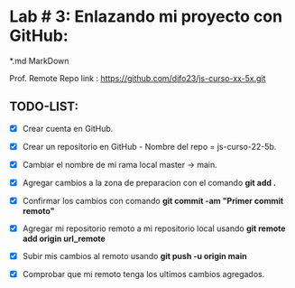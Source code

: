 
# Lab # 3: Enlazando mi proyecto con GitHub:
 *.md MarkDown

Prof. Remote Repo link : https://github.com/difo23/js-curso-xx-5x.git


## TODO-LIST:
 * [x] Crear cuenta en GitHub.
 * [x] Crear un repositorio en GitHub - Nombre del repo = js-curso-22-5b.
 * [x] Cambiar el nombre de mi rama local master -> main. 
 * [x] Agregar cambios a la zona de preparacion con el comando **git add .** 
 * [x] Confirmar los cambios con comando **git commit -am "Primer commit remoto"**
 * [x] Agregar mi repositorio remoto a mi repositorio local usando **git remote add origin url_remote**
 * [x] Subir mis cambios al remoto usando **git push -u origin main**
 * [x] Comprobar que mi remoto tenga los ultimos cambios agregados.
  
